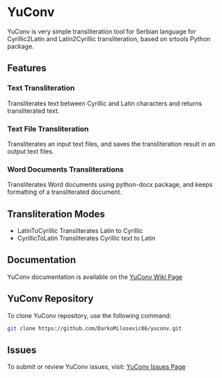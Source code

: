 # YuConv

YuConv is very simple transliteration tool for Serbian language for Cyrillic2Latin and Latin2Cyrillic transliteration, based on srtools Python package.

## Features

### Text Transliteration

Transliterates text between Cyrillic and Latin characters and returns transliterated text.

### Text File Transliteration

Transliterates an input text files, and saves the transliteration result in an output text files.

### Word Documents Transliterations

Transliterates Word documents using python-docx package, and keeps formatting of a transliterated document.

## Transliteration Modes

* LatinToCyrillic Transliterates Latin to Cyrillic
* CyrillicToLatin Transliterates Cyrillic text to Latin

## Documentation

YuConv documentation is available on the [YuConv Wiki Page](https://github.com/DarkoMilosevic86/yuconv/wiki)

## YuConv Repository

To clone YuConv repository, use the following command:
```bash
git clone https://github.com/DarkoMilosevic86/yuconv.git
```


## Issues

To submit or review YuConv issues, visit:
[YuConv Issues Page](https://github.com/DarkoMilosevic86/yuconv/issues)
